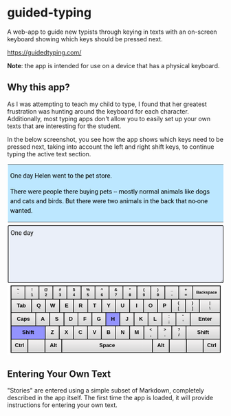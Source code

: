 # guided-typing

A web-app to guide new typists through keying in texts with an on-screen
keyboard showing which keys should be pressed next.

https://guidedtyping.com/

**Note**: the app is intended for use on a device that has a physical keyboard.

## Why this app?

As I was attempting to teach my child to type, I found that her greatest
frustration was hunting around the keyboard for each character. Additionally,
most typing apps don't allow you to easily set up your own texts that are
interesting for the student.

In the below screenshot, you see how the app shows which keys need to be pressed
next, taking into account the left and right shift keys, to continue typing the
active text section.

![App screenshot](https://github.com/jessepav/guided-typing/blob/master/doc/guided-typing-screenshot.png)

## Entering Your Own Text

"Stories" are entered using a simple subset of Markdown, completely described in
the app itself. The first time the app is loaded, it will provide instructions
for entering your own text.
